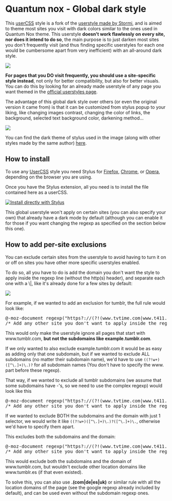 <h1>Quantum nox - Global dark style</h1>
<p>This <a href="https://github.com/openstyles/stylus/wiki/UserCSS">userCSS</a> style is a fork of the <a href="https://userstyles.org/styles/31267/global-dark-style-changes-everything-to-dark">userstyle made by Stormi</a>, and is aimed to theme most sites you visit with dark colors similar to the ones used in Quantum Nox theme. This userstyle <b>doesn't work flawlessly on every site, nor does it intend to do so</b>, the main purpose is to just darken most sites you don't frequently visit (and thus finding specific userstyles for each one would be cumbersome apart from very inefficient) with an all-around dark style.</p>

<img src="https://i.imgur.com/S34ylDn.png">

<p><b>For pages that you DO visit frequently, you should use a site-specific style instead</b>, not only for better compatibility, but also for better visuals. You can do this by looking for an already made userstyle of any page you want themed in the <a href="https://userstyles.org/">official userstyles page</a>.</p>

<p>The advantage of this global dark style over others (or even the original version it came from) is that it can be customized from stylus popup to your liking, like changing images contrast, changing the color of links, the background, selected text background color, darkening method...</p>

<img src="https://i.imgur.com/NOuJvbA.png">

<p>You can find the dark theme of stylus used in the image (along with other styles made by the same author) <a href="https://gitlab.com/RaitaroH/Stylus-DeepDark">here</a>.</p>

<h2>How to install</h2>
<p>To use any <a href="https://github.com/openstyles/stylus/wiki/UserCSS">UserCSS</a> style you need Stylus for <a href="https://addons.mozilla.org/en-US/firefox/addon/styl-us/">Firefox</a>, <a href="https://chrome.google.com/webstore/detail/stylus/clngdbkpkpeebahjckkjfobafhncgmne">Chrome</a>, or <a href="https://addons.opera.com/en-gb/extensions/details/stylus/">Opera</a>, depending on the browser you are using.</p>

<p>Once you have the Stylus extension, all you need is to install the file contained here as a userCSS.</p>

[![Install directly with Stylus](https://img.shields.io/badge/Install%20directly%20with-Stylus-00adad.svg)](https://github.com/Izheil/Quantum-Nox-Firefox-Dark-Full-Theme/blob/master/Global%20dark%20userstyle/Quantum%20Nox%20-%20Global%20dark%20style.user.css)

<p>This global userstyle won't apply on certain sites (you can also specify your own) that already have a dark mode by default (although you can enable it for those if you want changing the regexp as specified on the section below this one).</p>

<h2>How to add per-site exclusions</h2>
<p>You can exclude certain sites from the userstyle to avoid having to turn it on or off on sites you have other more specific userstyles enabled.</p>

<p>To do so, all you have to do is add the domain you don't want the style to apply inside the regexp line (without the http(s) header), and separate each one with a \|, like it's already done for a few sites by default:</p>

<img src="https://i.imgur.com/eaeJP0D.png">

<p>For example, if we wanted to add an exclusion for tumblr, the full rule would look like:</p>

<pre>
@-moz-document regexp("https?://(?!(www.tvtime.com|www.t411.al|www.nespresso.com|www.wechoosethemoon.org|www.nasa.gov|((?!w+)([^\.]+)\.)?([^\.]+)\.google.(com|es|de)|duckduckgo.com|www.youtube.com|www.reddit.com|twitter.com|gfycat.com|www.tumblr.com)).*") {
/* Add any other site you don't want to apply inside the regexp encased between |'s ^ */
</pre> 

<p>This would only make the userstyle ignore all pages that start with www.tumblr.com, <b>but not the subdomains like example.tumblr.com</b>.</p>
<p>If we only wanted to also exclude example.tumblr.com it would be as easy as adding only that one subdomain, but if we wanted to exclude ALL subdomains (no matter their subdomain name), we'd have to use <code>((?!w+)([^\.]+)\.)?</code> for all subdomain names (You don't have to specify the www. part before these regexp).</p>

<p>That way, if we wanted to exclude all tumblr subdomains (we assume that some subdomains have -'s, so we need to use the complex regexp) would look like this</p>

<pre>
@-moz-document regexp("https?://(?!(www.tvtime.com|www.t411.al|www.nespresso.com|www.wechoosethemoon.org|www.nasa.gov|((?!w+)([^\.]+)\.)?([^\.]+)\.google.(com|es|de)|duckduckgo.com|www.youtube.com|www.reddit.com|twitter.com|gfycat.com|((?!w+)([^\.]+)\.)?tumblr.com)).*") {
/* Add any other site you don't want to apply inside the regexp encased between |'s ^ */
</pre>

<p>If we wanted to exclude BOTH the subdomains and the domain with just 1 selector, we would write it like <code>((?!w+)([^\.]+)\.)?([^\.]+)\.</code>, otherwise we'd have to specify them apart.</p>

<p>This excludes both the subdomains and the domain:</p>

<pre>
@-moz-document regexp("https?://(?!(www.tvtime.com|www.t411.al|www.nespresso.com|www.wechoosethemoon.org|www.nasa.gov|((?!w+)([^\.]+)\.)?([^\.]+)\.google.(com|es|de)|duckduckgo.com|www.youtube.com|www.reddit.com|twitter.com|gfycat.com|((?!w+)([^\.]+)\.)?([^\.]+)\.tumblr.com)).*") {
/* Add any other site you don't want to apply inside the regexp encased between |'s ^ */
</pre>

<p>This would exclude both the subdomains and the domain of www.tumblr.com, but wouldn't exclude other location domains like www.tumblr.es (if that even existed).</p>
<p>To solve this, you can also use <b>.(com|de|es|uk)</b> or similar rule with all the location domains of the page (see the google regexp already included by default), and can be used even without the subdomain regexp ones.</p>